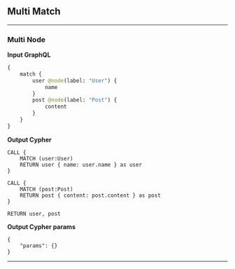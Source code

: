 ## Multi Match

---

### Multi Node

**Input GraphQL**

```graphql
{
    match {
        user @node(label: "User") {
            name
        }
        post @node(label: "Post") {
            content
        }
    }
}
```

**Output Cypher**

```cypher
CALL {
    MATCH (user:User)
    RETURN user { name: user.name } as user
}

CALL {
    MATCH (post:Post)
    RETURN post { content: post.content } as post
}

RETURN user, post
```

**Output Cypher params**

```selection-params
{
    "params": {}
}
```

---
